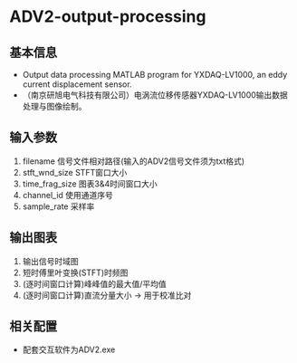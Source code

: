 # ADV2-output-processing
## 基本信息
* Output data processing MATLAB program for YXDAQ-LV1000, an eddy current displacement sensor.
* （南京研旭电气科技有限公司）电涡流位移传感器YXDAQ-LV1000输出数据处理与图像绘制。

## 输入参数
1. filename 信号文件相对路径(输入的ADV2信号文件须为txt格式)
2. stft_wnd_size STFT窗口大小
3. time_frag_size 图表3&4时间窗口大小
4. channel_id 使用通道序号
5. sample_rate 采样率

## 输出图表
1. 输出信号时域图
2. 短时傅里叶变换(STFT)时频图
3. (逐时间窗口计算)峰峰值的最大值/平均值
4. (逐时间窗口计算)直流分量大小 -> 用于校准比对

## 相关配置
* 配套交互软件为ADV2.exe
